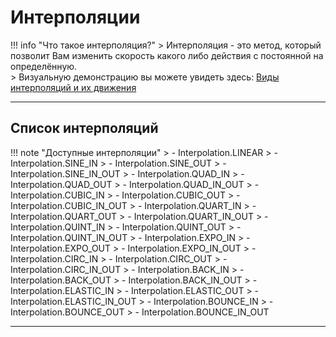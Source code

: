# Интерполяции

!!! info "Что такое интерполяция?"
	> Интерполяция - это метод, который позволит Вам изменить скорость какого либо действия с постоянной на определённую.  
	> Визуальную демонстрацию вы можете увидеть здесь: [Виды интерполяций и их движения](https://easings.net/)

---

## Список интерполяций

!!! note "Доступные интерполяции"
	> - Interpolation.LINEAR
	> - Interpolation.SINE_IN
	> - Interpolation.SINE_OUT
	> - Interpolation.SINE_IN_OUT
	> - Interpolation.QUAD_IN
	> - Interpolation.QUAD_OUT
	> - Interpolation.QUAD_IN_OUT
	> - Interpolation.CUBIC_IN
	> - Interpolation.CUBIC_OUT
	> - Interpolation.CUBIC_IN_OUT
	> - Interpolation.QUART_IN
	> - Interpolation.QUART_OUT
	> - Interpolation.QUART_IN_OUT
	> - Interpolation.QUINT_IN
	> - Interpolation.QUINT_OUT
	> - Interpolation.QUINT_IN_OUT
	> - Interpolation.EXPO_IN
	> - Interpolation.EXPO_OUT
	> - Interpolation.EXPO_IN_OUT
	> - Interpolation.CIRC_IN
	> - Interpolation.CIRC_OUT
	> - Interpolation.CIRC_IN_OUT
	> - Interpolation.BACK_IN
	> - Interpolation.BACK_OUT
	> - Interpolation.BACK_IN_OUT
	> - Interpolation.ELASTIC_IN
	> - Interpolation.ELASTIC_OUT
	> - Interpolation.ELASTIC_IN_OUT
	> - Interpolation.BOUNCE_IN
	> - Interpolation.BOUNCE_OUT
	> - Interpolation.BOUNCE_IN_OUT

---
